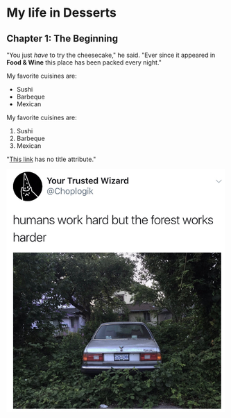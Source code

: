 # My life in Desserts

## Chapter 1: The Beginning

"You just *have* to try the cheesecake," he said. "Ever since it appeared in
**Food & Wine** this place has been packed every night."

My favorite cuisines are:

* Sushi
* Barbeque
* Mexican

My favorite cuisines are:

1. Sushi
2. Barbeque
3. Mexican

"[This link](http://example.net/) has no title attribute."

![Memes](life.jpg)
